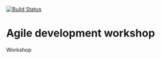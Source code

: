 [![Build Status](https://www.travis-ci.org/laguiarz/agile-developer-2017.svg?branch=master)](https://www.travis-ci.org/laguiarz/agile-developer-2017)

# Agile development workshop

Workshop
